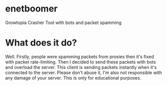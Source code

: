 # enetboomer
Growtopia Crasher Tool with bots and packet spamming

# What does it do?
Well. Firstly, people were spamming packets from proxies then it's fixed with packet rate-limiting.
Then I decided to send these packets with bots and overload the server.
This client is sending packets instantly when it's connected to the server.
Please don't abuse it, I'm also not responsible with any damage of your server.
This is only for educational purposes.
